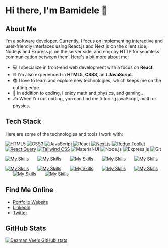 # Hi there, I'm Bamidele 👋

## About Me

I'm a software developer. Currently, I focus on implementing interactive and user-friendly interfaces using React.js and Next.js on the client side, Node.js and Express.js on the server side, and employ HTTP for seamless communication between them. Here's a bit more about me:

- 💻 I specialize in front-end web development with a focus on **React**.
- 🌐 I'm also experienced in **HTML5**, **CSS3**, and **JavaScript**.
- 📚 I love to learn and explore new technologies, which keeps me on the cutting edge.
- 🎨 In addition to coding, I enjoy math and physics, and gaming..
- ✍️ When I'm not coding, you can find me tutoring javaScript, math or physics.

## Tech Stack

Here are some of the technologies and tools I work with:


![HTML5](https://img.shields.io/badge/-HTML5-E34F26?logo=html5&logoColor=white&style=for-the-badge)
![CSS3](https://img.shields.io/badge/-CSS3-1572B6?logo=css3&logoColor=white&style=for-the-badge)
![JavaScript](https://img.shields.io/badge/-JavaScript-F7DF1E?logo=javascript&logoColor=black&style=for-the-badge)
![React](https://img.shields.io/badge/-React-61DAFB?logo=react&logoColor=white&style=for-the-badge)
[![Next.js](https://img.shields.io/badge/-Next.js-000000?logo=next.js&logoColor=white&style=for-the-badge)](https://nextjs.org/)
[![Redux Toolkit](https://img.shields.io/badge/-Redux_Toolkit-764ABC?logo=redux&style=for-the-badge)](https://redux-toolkit.js.org/)
[![React Query](https://img.shields.io/badge/-React_Query-FF4154?style=for-the-badge)](https://react-query.tanstack.com/)
[![Tailwind CSS](https://img.shields.io/badge/-Tailwind_CSS-F0F1F2?logo=tailwind-css&style=for-the-badge)](https://tailwindcss.com/)
![Material-UI](https://img.shields.io/badge/-Material_UI-1976D2?logo=material-ui&logoColor=white&style=for-the-badge)
![Node.js](https://img.shields.io/badge/-Node.js-339933?logo=node.js&logoColor=white&style=for-the-badge)
![Express.js](https://img.shields.io/badge/-Express.js-001F3F?logo=express&logoColor=white&style=for-the-badge)
![Git](https://img.shields.io/badge/-Git-F05032?logo=git&logoColor=white&style=for-the-badge)

[![My Skills](https://skillicons.dev/icons?i=html,css)](https://skillicons.dev) &nbsp;&nbsp;&nbsp;&nbsp;&nbsp; [![My Skills](https://skillicons.dev/icons?i=js,ts)](https://skillicons.dev) &nbsp;&nbsp;&nbsp;&nbsp;&nbsp; [![My Skills](https://skillicons.dev/icons?i=react,next)](https://skillicons.dev) &nbsp;&nbsp;&nbsp;&nbsp;&nbsp; [![My Skills](https://skillicons.dev/icons?i=tailwind,scss)](https://skillicons.dev) &nbsp;&nbsp;&nbsp;&nbsp;&nbsp; [![My Skills](https://skillicons.dev/icons?i=figma)](https://skillicons.dev)

[![My Skills](https://skillicons.dev/icons?i=html,css)](https://skillicons.dev) &nbsp;&nbsp;&nbsp;&nbsp;&nbsp; 
[![My Skills](https://skillicons.dev/icons?i=js,ts)](https://skillicons.dev) &nbsp;&nbsp;&nbsp;&nbsp;&nbsp; 
[![My Skills](https://skillicons.dev/icons?i=react,next)](https://skillicons.dev) &nbsp;&nbsp;&nbsp;&nbsp;&nbsp; 
[![My Skills](https://skillicons.dev/icons?i=tailwind,scss)](https://skillicons.dev) &nbsp;&nbsp;&nbsp;&nbsp;&nbsp; 
[![My Skills](https://skillicons.dev/icons?i=materialui,shadcn)](https://skillicons.dev) &nbsp;&nbsp;&nbsp;&nbsp;&nbsp; 
[![My Skills](https://skillicons.dev/icons?i=redux,reactquery)](https://skillicons.dev) &nbsp;&nbsp;&nbsp;&nbsp;&nbsp; 
[![My Skills](https://skillicons.dev/icons?i=nodejs,express)](https://skillicons.dev)


## Find Me Online

- [Portfolio Website](https://dezmanvee.netlify.app/)
- [LinkedIn](https://www.linkedin.com/in/dezmanvee)
- [Twitter](https://twitter.com/dezmanvee)

## GitHub Stats

[![Dezman Vee's GitHub stats](https://github-readme-stats.vercel.app/api?username=dezmanvee&show_icons=true&theme=radical)](https://github.com/anuraghazra/github-readme-stats)
